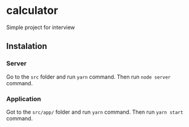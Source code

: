 # calculator
Simple project for interview

## Instalation
### Server
Go to the `src` folder and run `yarn` command.
Then run `node server` command.

### Application
Got to the `src/app/` folder and run `yarn` command.
Then run `yarn start` command.